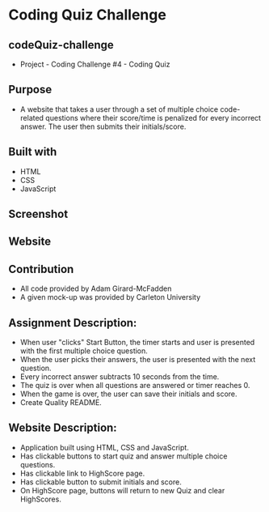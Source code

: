 # Coding Quiz Challenge

## codeQuiz-challenge

- Project - Coding Challenge #4 - Coding Quiz

## Purpose

- A website that takes a user through a set of multiple choice code-related questions where their score/time is penalized for every incorrect answer. The user then submits their initials/score.

## Built with

- HTML
- CSS
- JavaScript

## Screenshot

## Website

## Contribution

- All code provided by Adam Girard-McFadden
- A given mock-up was provided by Carleton University

## Assignment Description:

- When user "clicks" Start Button, the timer starts and user is presented with the first multiple choice question.
- When the user picks their answers, the user is presented with the next question.
- Every incorrect answer subtracts 10 seconds from the time.
- The quiz is over when all questions are answered or timer reaches 0.
- When the game is over, the user can save their initials and score.
- Create Quality README.

## Website Description:

- Application built using HTML, CSS and JavaScript.
- Has clickable buttons to start quiz and answer multiple choice questions.
- Has clickable link to HighScore page.
- Has clickable button to submit initials and score.
- On HighScore page, buttons will return to new Quiz and clear HighScores.
